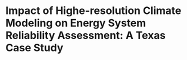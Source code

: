 # Impact of Highe-resolution Climate Modeling on Energy System Reliability Assessment: A Texas Case Study
